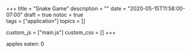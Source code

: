 +++
title = "Snake Game"
description = ""
date = "2020-05-15T11:58:00-07:00"
draft = true
notoc = true  
tags = ["application"]
topics = []

custom_js = ["main.js"]
custom_css = []
+++


<!--more-->
<div id="application">
	<p> apples eaten: <span id="score">0</span></p>
	<canvas id="gameBoard" width="700px" height="600px"></canvas>
</div>
